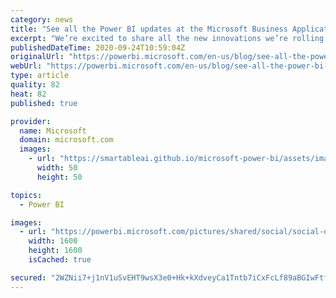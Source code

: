 ```yaml
---
category: news
title: "See all the Power BI updates at the Microsoft Business Applications Launch Event"
excerpt: "We’re excited to share all the new innovations we’re rolling out for Power BI to help make creating professional-grade apps even easier. Join us on October 1, 2020, from 9–11 AM Pacific Time (UTC -7), for this free digital event. "
publishedDateTime: 2020-09-24T10:59:04Z
originalUrl: "https://powerbi.microsoft.com/en-us/blog/see-all-the-power-bi-updates-at-the-microsoft-business-applications-launch-event/"
webUrl: "https://powerbi.microsoft.com/en-us/blog/see-all-the-power-bi-updates-at-the-microsoft-business-applications-launch-event/"
type: article
quality: 82
heat: 82
published: true

provider:
  name: Microsoft
  domain: microsoft.com
  images:
    - url: "https://smartableai.github.io/microsoft-power-bi/assets/images/organizations/microsoft.com-50x50.jpg"
      width: 50
      height: 50

topics:
  - Power BI

images:
  - url: "https://powerbi.microsoft.com/pictures/shared/social/social-default-image.png"
    width: 1600
    height: 1600
    isCached: true

secured: "2WZNii7+j1nV1uSvEHT9wsX3e0+Hk+kXdveyCa1Tntb7iCxFcLf89aBGIwFtfpLTvo6FC3jSe/kDifRllx690BsJRkYckMNtIttQmyxQ3UcvaFFdmkz1hg2+jzuaXHAylMDj0i8ujiCWx4F14sQqnj5daUKTULBZIhzrQVRVL/8nrkT1ZDXb1SHbjSFOs95O59GOOntFzqo/nvYgS1bijfp6evakj8DGsoWBpogtYm7/qnehwTY5GYY0GxvwqujPhqIMqZHg9++weRzX6qU4KZcSYI9tY/MK4RGSNTN6qGdKfkBH7btHndcVV3nIqsxA6X435bgspbeWc5Io9nvDdJhExoNMBK2XKVqR5Y8Hnjg=;78HEqJMG7fr4PGcFeR/soQ=="
---
```


